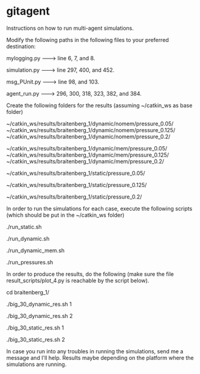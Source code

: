 # gitagent
Instructions on how to run multi-agent simulations.

Modify the following paths in the following files to your preferred destination:

mylogging.py ---> line 6, 7, and 8.

simulation.py ---> line 297, 400, and 452.

msg_PUnit.py ---> line 98, and 103.

agent_run.py ---> 296, 300, 318, 323, 382, and 384.

Create the following folders for the results (assuming ~/catkin_ws as base folder)

~/catkin_ws/results/braitenberg_1/dynamic/nomem/pressure_0.05/
~/catkin_ws/results/braitenberg_1/dynamic/nomem/pressure_0.125/
~/catkin_ws/results/braitenberg_1/dynamic/nomem/pressure_0.2/

~/catkin_ws/results/braitenberg_1/dynamic/mem/pressure_0.05/
~/catkin_ws/results/braitenberg_1/dynamic/mem/pressure_0.125/
~/catkin_ws/results/braitenberg_1/dynamic/mem/pressure_0.2/

~/catkin_ws/results/braitenberg_1/static/pressure_0.05/

~/catkin_ws/results/braitenberg_1/static/pressure_0.125/

~/catkin_ws/results/braitenberg_1/static/pressure_0.2/

In order to run the simulations for each case, execute the following scripts (which should be put in the ~/catkin_ws folder)

./run_static.sh

./run_dynamic.sh

./run_dynamic_mem.sh

./run_pressures.sh

In order to produce the results, do the following (make sure the file result_scripts/plot_4.py is reachable by the script below).

cd braitenberg_1/

./big_30_dynamic_res.sh 1

./big_30_dynamic_res.sh 2

./big_30_static_res.sh 1

./big_30_static_res.sh 2

In case you run into any troubles in running the simulations, send me a message and I'll help.
Results maybe depending on the platform where the simulations are running.
